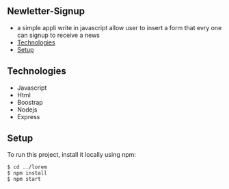 ## Newletter-Signup
*  a simple appli write in javascript  allow  user to insert a form that evry one can signup to receive a  news
* [Technologies](#technologies)
* [Setup](#setup)

## Technologies
* Javascript
* Html
* Boostrap
* Nodejs
* Express 

## Setup
To run this project, install it locally using npm:

```
$ cd ../lorem
$ npm install
$ npm start
```
